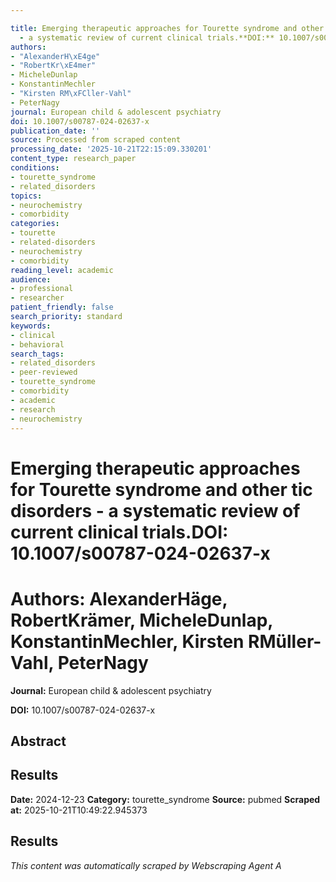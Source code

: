```yaml
---

title: Emerging therapeutic approaches for Tourette syndrome and other tic disorders
  - a systematic review of current clinical trials.**DOI:** 10.1007/s00787-024-02637-x
authors:
- "AlexanderH\xE4ge"
- "RobertKr\xE4mer"
- MicheleDunlap
- KonstantinMechler
- "Kirsten RM\xFCller-Vahl"
- PeterNagy
journal: European child & adolescent psychiatry
doi: 10.1007/s00787-024-02637-x
publication_date: ''
source: Processed from scraped content
processing_date: '2025-10-21T22:15:09.330201'
content_type: research_paper
conditions:
- tourette_syndrome
- related_disorders
topics:
- neurochemistry
- comorbidity
categories:
- tourette
- related-disorders
- neurochemistry
- comorbidity
reading_level: academic
audience:
- professional
- researcher
patient_friendly: false
search_priority: standard
keywords:
- clinical
- behavioral
search_tags:
- related_disorders
- peer-reviewed
- tourette_syndrome
- comorbidity
- academic
- research
- neurochemistry
---
```




# Emerging therapeutic approaches for Tourette syndrome and other tic disorders - a systematic review of current clinical trials.**DOI:** 10.1007/s00787-024-02637-x

# **Authors:** AlexanderHäge, RobertKrämer, MicheleDunlap, KonstantinMechler, Kirsten RMüller-Vahl, PeterNagy

**Journal:** European child & adolescent psychiatry

**DOI:** 10.1007/s00787-024-02637-x

## Abstract

## Results

**Date:** 2024-12-23
**Category:** tourette_syndrome
**Source:** pubmed
**Scraped at:** 2025-10-21T10:49:22.945373
## Results
*This content was automatically scraped by Webscraping Agent A*